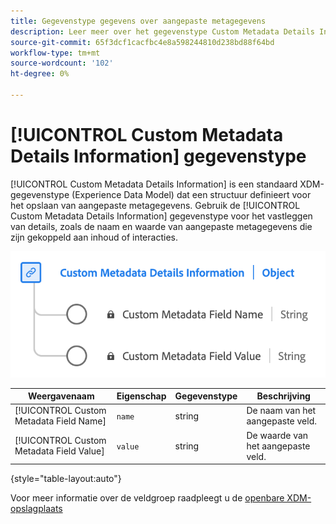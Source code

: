 ```yaml
---
title: Gegevenstype gegevens over aangepaste metagegevens
description: Leer meer over het gegevenstype Custom Metadata Details Information Experience Data Model (XDM).
source-git-commit: 65f3dcf1cacfbc4e8a598244810d238bd88f64bd
workflow-type: tm+mt
source-wordcount: '102'
ht-degree: 0%

---
```


# [!UICONTROL Custom Metadata Details Information] gegevenstype

[!UICONTROL Custom Metadata Details Information] is een standaard XDM-gegevenstype (Experience Data Model) dat een structuur definieert voor het opslaan van aangepaste metagegevens. Gebruik de [!UICONTROL Custom Metadata Details Information] gegevenstype voor het vastleggen van details, zoals de naam en waarde van aangepaste metagegevens die zijn gekoppeld aan inhoud of interacties.

![Een diagram van het gegevenstype Custom Metadata Details Information.](../images/data-types/custom-metadata-details-information.png)

| Weergavenaam | Eigenschap | Gegevenstype | Beschrijving |
|--------------------------------------------|------------------|-----------|-----------------------------------------|
| [!UICONTROL Custom Metadata Field Name] | `name` | string | De naam van het aangepaste veld. |
| [!UICONTROL Custom Metadata Field Value] | `value` | string | De waarde van het aangepaste veld. |

{style="table-layout:auto"}

Voor meer informatie over de veldgroep raadpleegt u de [openbare XDM-opslagplaats](https://github.com/adobe/xdm/blob/master/components/datatypes/custommetadatadetails.schema.json)
